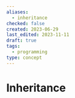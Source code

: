 ```yaml
---
aliases:
  - inheritance
checked: false
created: 2023-06-29
last_edited: 2023-11-11
draft: true
tags:
  - programming
type: concept
---
```

# Inheritance
